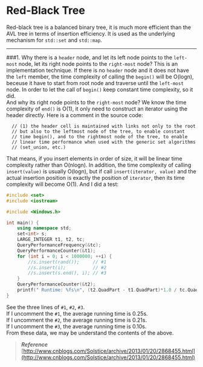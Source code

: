 Red-Black Tree
===========
Red-black tree is a balanced binary tree, it is much more efficient than the AVL tree in terms of insertion efficiency. It is used as the underlying mechanism for `std::set` and `std::map`.<br>

___
###1. Why there is a `header` node, and let its left node points to the `left-most` node, let its right node points to the `right-most` node?
  This is an implementation technique. If there is no `header` node and it does not have the `left` member, the time complexity of calling the `begin()` will be O(logn), beceuse it have to start from root node and traverse until the `left-most` node. In order to let the call of `begin()` keep constant time complexity, so it did.<br>
  And why its right node points to the `right-most` node? We know the time complexity of `end()` is O(1), it only need to construct an iterator using the header directly. Here is a comment in the source code:
```
  // (1) the header cell is maintained with links not only to the root
  // but also to the leftmost node of the tree, to enable constant
  // time begin(), and to the rightmost node of the tree, to enable
  // linear time performance when used with the generic set algorithms
  // (set_union, etc.)
```
  That means, if you insert elements in order of size, it will be linear time complexity rather than O(nlogn). In addition, the time complexity of calling `insert(value)` is usually O(logn), but if call `insert(iterator, value)` and the actual insertion position is exactly the position of `iterator`, then its time complexity will become O(1). And I did a test:
```c++
#include <set>
#include <iostream>

#include <Windows.h>

int main() {
    using namespace std;
    set<int> s;
    LARGE_INTEGER t1, t2, tc;
    QueryPerformanceFrequency(&tc);
    QueryPerformanceCounter(&t1);
    for (int i = 0; i < 1000000; ++i) {
        //s.insert(rand());     // #1
        //s.insert(i);          // #2
        //s.insert(s.end(), i); // #3
    }
    QueryPerformanceCounter(&t2);
    printf(" Runtime: %fs\n", (t2.QuadPart - t1.QuadPart)*1.0 / tc.QuadPart);
}
```
See the three lines of `#1`, `#2`, `#3`.<br>
If I uncomment the `#1`, the average running time is 0.25s.<br>
If I uncomment the `#2`, the average running time is 0.21s.<br>
If I uncomment the `#3`, the average running time is 0.10s.<br>
From these data, we may be understand the contents of the above.

>***Reference***<br>
[http://www.cnblogs.com/Solstice/archive/2013/01/20/2868455.html](http://www.cnblogs.com/Solstice/archive/2013/01/20/2868455.html)
